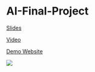 # AI-Final-Project

[Slides](Project_Team07.pdf)

[Video](https://youtu.be/wCParWOSb5I)

[Demo Website](https://lashhw.github.io/ai-final-project/)

![](https://i.imgur.com/egVkCTU.png)
